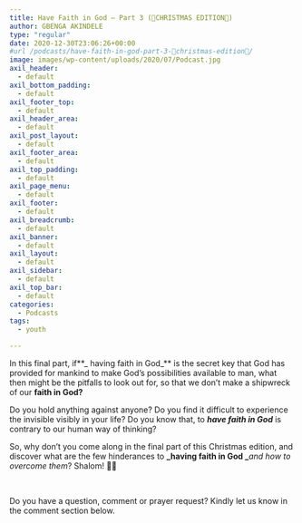 ```yaml
---
title: Have Faith in God – Part 3 (🎁CHRISTMAS EDITION🎁)
author: GBENGA AKINDELE
type: "regular"
date: 2020-12-30T23:06:26+00:00
#url /podcasts/have-faith-in-god-part-3-🎁christmas-edition🎁/
image: images/wp-content/uploads/2020/07/Podcast.jpg
axil_header:
  - default
axil_bottom_padding:
  - default
axil_footer_top:
  - default
axil_header_area:
  - default
axil_post_layout:
  - default
axil_footer_area:
  - default
axil_top_padding:
  - default
axil_page_menu:
  - default
axil_footer:
  - default
axil_breadcrumb:
  - default
axil_banner:
  - default
axil_layout:
  - default
axil_sidebar:
  - default
axil_top_bar:
  - default
categories:
  - Podcasts
tags:
  - youth

---
```

In this final part, if**_ having faith in God_** is the secret key that God has provided for mankind to make God’s possibilities available to man, what then might be the pitfalls to look out for, so that we don’t make a shipwreck of our **faith in God?**

Do you hold anything against anyone? Do you find it difficult to experience the invisible visibly in your life? Do you know that, to **_have faith in God_** is contrary to our human way of thinking?

So, why don’t you come along in the final part of this Christmas edition, and discover what are the few hinderances to **_having faith in God _**_and how to overcome them_? Shalom! 🌟🌟



&nbsp;

Do you have a question, comment or prayer request? Kindly let us know in the comment section below.